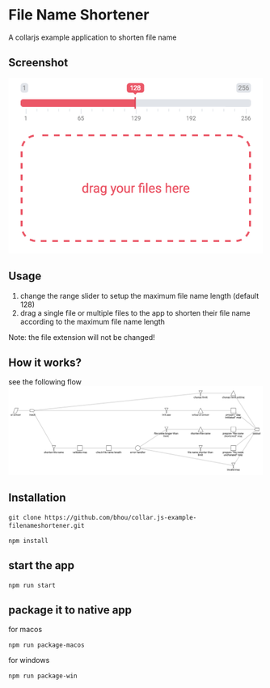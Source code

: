 # File Name Shortener

A collarjs example application to shorten file name

## Screenshot

![screenshot](https://github.com/bhou/collar.js-example-filenameshortener/blob/master/filenameshortener-screenshot.png)

## Usage

1. change the range slider to setup the maximum file name length (default 128)
2. drag a single file or multiple files to the app to shorten their file name according to the maximum file name length

Note: the file extension will not be changed! 

## How it works?

see the following flow
![flow](https://github.com/bhou/collar.js-example-filenameshortener/blob/master/filenameshortener-flow.jpg)

## Installation
```
git clone https://github.com/bhou/collar.js-example-filenameshortener.git
```

```
npm install
```

## start the app
```
npm run start
```

## package it to native app
for macos
```
npm run package-macos
```
for windows
```
npm run package-win
```
